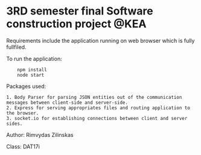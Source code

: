 # 3RD semester final Software construction project @KEA

Requirements include the application running on web browser which is fully fullfiled.

To run the application:
```
    npm install
    node start
```

Packages used:

    1. Body Parser for parsing JSON entities out of the communication messages between client-side and server-side.
    2. Express for serving appropriates files and routing application to the browser.
    3. socket.io for establishing connections between client and server sides.

Author: Rimvydas Zilinskas

Class: DAT17i